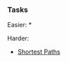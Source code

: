 ### Tasks
Easier:
* 

Harder:
* [Shortest Paths](https://www.hackerrank.com/contests/6-20232024/challenges/shortest-paths-2/problem)
